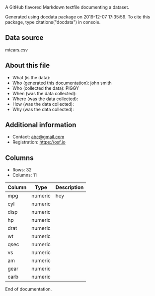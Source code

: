 A GitHub flavored Markdown textfile documenting a dataset.

Generated using docdata package on 2019-12-07 17:35:59.
To cite this package, type citations("docdata") in console.

## Data source

mtcars.csv

## About this file

* What (is the data): 
* Who (generated this documentation): john smith
* Who (collected the data): PIGGY
* When (was the data collected): 
* Where (was the data collected):
* How (was the data collected):
* Why (was the data collected): 

## Additional information

* Contact: abc@gmail.com
* Registration: https://osf.io

## Columns

* Rows: 32
* Columns: 11

| Column  | Type     | Description |
| ------- | -------- | ----------- |
| mpg     | numeric  | hey         |
| cyl     | numeric  |             |
| disp    | numeric  |             |
| hp      | numeric  |             |
| drat    | numeric  |             |
| wt      | numeric  |             |
| qsec    | numeric  |             |
| vs      | numeric  |             |
| am      | numeric  |             |
| gear    | numeric  |             |
| carb    | numeric  |             |

End of documentation.
